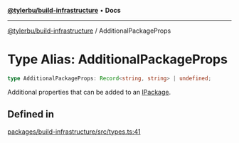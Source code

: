 [**@tylerbu/build-infrastructure**](../README.md) • **Docs**

***

[@tylerbu/build-infrastructure](../README.md) / AdditionalPackageProps

# Type Alias: AdditionalPackageProps

```ts
type AdditionalPackageProps: Record<string, string> | undefined;
```

Additional properties that can be added to an [IPackage](../interfaces/IPackage.md).

## Defined in

[packages/build-infrastructure/src/types.ts:41](https://github.com/microsoft/FluidFramework/blob/main/build-tools/packages/build-infrastructure/src/types.ts#L41)
